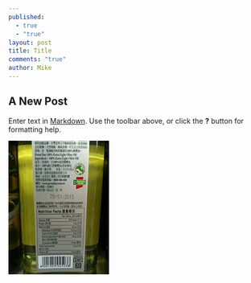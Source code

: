 ```yaml
---
published: 
  - true
  - "true"
layout: post
title: Title
comments: "true"
author: Mike
---
```


## A New Post

Enter text in [Markdown](http://daringfireball.net/projects/markdown/). Use the toolbar above, or click the **?** button for formatting help.


![](/source/_posts/label1.jpg)
